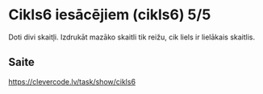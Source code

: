 # Cikls6 iesācējiem (cikls6) 5/5
Doti divi skaitļi. Izdrukāt mazāko skaitli tik reižu, cik liels ir lielākais skaitlis.
## Saite
https://clevercode.lv/task/show/cikls6